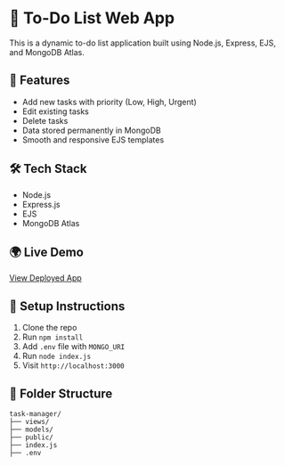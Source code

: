 # 📝 To-Do List Web App

This is a dynamic to-do list application built using Node.js, Express, EJS, and MongoDB Atlas.

## 🚀 Features
- Add new tasks with priority (Low, High, Urgent)
- Edit existing tasks
- Delete tasks
- Data stored permanently in MongoDB
- Smooth and responsive EJS templates

## 🛠️ Tech Stack
- Node.js
- Express.js
- EJS
- MongoDB Atlas

## 🌍 Live Demo
[View Deployed App](https://your-render-app-url.onrender.com)

## 📂 Setup Instructions
1. Clone the repo
2. Run `npm install`
3. Add `.env` file with `MONGO_URI`
4. Run `node index.js`
5. Visit `http://localhost:3000`

## 📁 Folder Structure
```
task-manager/
├── views/
├── models/
├── public/
├── index.js
├── .env
```